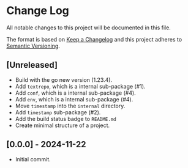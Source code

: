 # Change Log
All notable changes to this project will be documented in this file.

The format is based on [Keep a Changelog](https://keepachangelog.com/)
and this project adheres to [Semantic Versioning](https://semver.org/).

## [Unreleased]
- Build with the go new version (1.23.4).
- Add `textrepo`, which is a internal sub-package (#1).
- Add `conf`, which is a internal sub-package (#4).
- Add `env`, which is a internal sub-package (#4).
- Move `timestamp` into the `internal` directory.
- Add `timestamp` sub-package (#2).
- Add the build status badge to `README.md`
- Create minimal structure of a project.

## [0.0.0] - 2024-11-22
- Initial commit.
